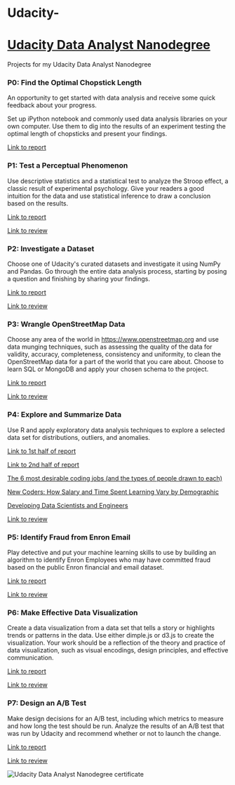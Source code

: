 # Udacity-
# [Udacity Data Analyst Nanodegree](https://www.udacity.com/course/data-analyst-nanodegree--nd002)
Projects for my Udacity Data Analyst Nanodegree

### P0: Find the Optimal Chopstick Length

An opportunity to get started with data analysis and receive some quick feedback about your progress.

Set up iPython notebook and commonly used data analysis libraries on your own computer. Use them to dig into the results of an experiment testing the optimal length of chopsticks and present your findings.

[Link to report](http://davidventuri.github.io/udacity-dand-p0/)

### P1: Test a Perceptual Phenomenon

Use descriptive statistics and a statistical test to analyze the Stroop effect, a classic result of experimental psychology. Give your readers a good intuition for the data and use statistical inference to draw a conclusion based on the results.

[Link to report](http://davidventuri.github.io/udacity-dand-p1/)

[Link to review](https://review.udacity.com/#!/reviews/137257/shared)

### P2: Investigate a Dataset

Choose one of Udacity's curated datasets and investigate it using NumPy and Pandas. Go through the entire data analysis process, starting by posing a question and finishing by sharing your findings.

[Link to report](http://davidventuri.github.io/udacity-dand-p2/)

[Link to review](https://review.udacity.com/#!/reviews/145890/shared)

### P3: Wrangle OpenStreetMap Data

Choose any area of the world in https://www.openstreetmap.org and use data munging techniques, such as assessing the quality of the data for validity, accuracy, completeness, consistency and uniformity, to clean the OpenStreetMap data for a part of the world that you care about. Choose to learn SQL or MongoDB and apply your chosen schema to the project.

[Link to report](/p3/report.md)

[Link to review](https://review.udacity.com/#!/reviews/165416/shared)

### P4: Explore and Summarize Data

Use R and apply exploratory data analysis techniques to explore a selected data set for distributions, outliers, and anomalies.

[Link to 1st half of report](https://www.kaggle.com/venturidb/d/freecodecamp/2016-new-coder-survey-/developing-data-scientists-engineers)

[Link to 2nd half of report](https://www.kaggle.com/venturidb/d/freecodecamp/2016-new-coder-survey-/new-coders-a-deeper-dive)

[The 6 most desirable coding jobs (and the types of people drawn to each)](https://medium.freecodecamp.com/the-6-most-desirable-coding-jobs-and-the-types-of-people-drawn-to-each-aebac45fd7f7#.l0luj3a1t)

[New Coders: How Salary and Time Spent Learning Vary by Demographic](https://medium.freecodecamp.com/new-coders-how-salary-and-time-spent-learning-vary-by-demographic-359ef1ed0da8#.fp4m07nni)

[Developing Data Scientists and Engineers](https://medium.freecodecamp.com/developing-data-scientists-engineers-710f4ef5a773#.eelnzef8u)

[Link to review](https://review.udacity.com/#!/reviews/211392/shared)

### P5: Identify Fraud from Enron Email

Play detective and put your machine learning skills to use by building an algorithm to identify Enron Employees who may have committed fraud based on the public Enron financial and email dataset.

[Link to report](/p5/report.md)

[Link to review](https://review.udacity.com/#!/reviews/228881/shared)

### P6: Make Effective Data Visualization
Create a data visualization from a data set that tells a story or highlights trends or patterns in the data. Use either dimple.js or d3.js to create the visualization. Your work should be a reflection of the theory and practice of data visualization, such as visual encodings, design principles, and effective communication.

[Link to report](/p6)

[Link to review](https://review.udacity.com/#!/reviews/233088/shared)

### P7: Design an A/B Test
Make design decisions for an A/B test, including which metrics to measure and how long the test should be run. Analyze the results of an A/B test that was run by Udacity and recommend whether or not to launch the change.

[Link to report](/p7/P7ProjectABTesting.pdf)

[Link to review](https://review.udacity.com/#!/reviews/238039/shared)

![Udacity Data Analyst Nanodegree certificate](certificate.png)
